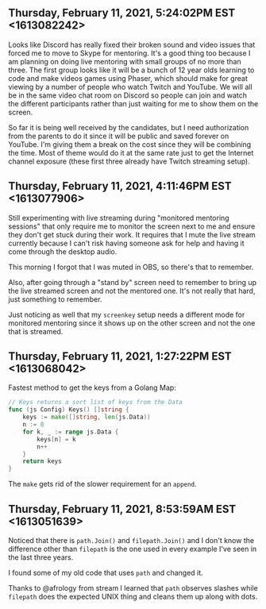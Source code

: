 ## Thursday, February 11, 2021, 5:24:02PM EST <1613082242>

Looks like Discord has really fixed their broken sound and video issues
that forced me to move to Skype for mentoring. It's a good thing too
because I am planning on doing live mentoring with small groups of no
more than three. The first group looks like it will be a bunch of 12
year olds learning to code and make videos games using Phaser, which
should make for great viewing by a number of people who watch Twitch and
YouTube. We will all be in the same video chat room on Discord so people
can join and watch the different participants rather than just waiting
for me to show them on the screen.

So far it is being well received by the candidates, but I need
authorization from the parents to do it since it will be public and
saved forever on YouTube. I'm giving them a break on the cost since they
will be combining the time. Most of theme would do it at the same rate
just to get the Internet channel exposure (these first three already
have Twitch streaming setup).

## Thursday, February 11, 2021, 4:11:46PM EST <1613077906>

Still experimenting with live streaming during "monitored mentoring
sessions" that only require me to monitor the screen next to me and
ensure they don't get stuck during their work. It requires that I mute
the live stream currently because I can't risk having someone ask for
help and having it come through the desktop audio. 

This morning I forgot that I was muted in OBS, so there's that to
remember.

Also, after going through a "stand by" screen need to remember to bring
up the live streamed screen and not the mentored one. It's not really
that hard, just something to remember.

Just noticing as well that my `screenkey` setup needs a different mode
for monitored mentoring since it shows up on the other screen and not
the one that is streamed.

## Thursday, February 11, 2021, 1:27:22PM EST <1613068042>

Fastest method to get the keys from a Golang Map:

```go
// Keys returns a sort list of keys from the Data
func (js Config) Keys() []string {
	keys := make([]string, len(js.Data))
	n := 0
	for k, _ := range js.Data {
		keys[n] = k
		n++
	}
	return keys
}
```

The `make` gets rid of the slower requirement for an `append`.

## Thursday, February 11, 2021, 8:53:59AM EST <1613051639>

Noticed that there is `path.Join()` and `filepath.Join()` and I don't
know the difference other than `filepath` is the one used in every
example I've seen in the last three years. 

I found some of my old code that uses `path` and changed it.

Thanks to @afrology from stream I learned that `path` observes slashes
while `filepath` does the expected UNIX thing and cleans them up along
with dots.

